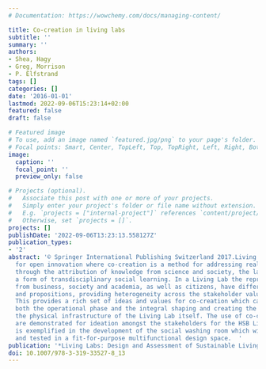 ```yaml
---
# Documentation: https://wowchemy.com/docs/managing-content/

title: Co-creation in living labs
subtitle: ''
summary: ''
authors:
- Shea, Hagy
- Greg, Morrison
- P. Elfstrand
tags: []
categories: []
date: '2016-01-01'
lastmod: 2022-09-06T15:23:14+02:00
featured: false
draft: false

# Featured image
# To use, add an image named `featured.jpg/png` to your page's folder.
# Focal points: Smart, Center, TopLeft, Top, TopRight, Left, Right, BottomLeft, Bottom, BottomRight.
image:
  caption: ''
  focal_point: ''
  preview_only: false

# Projects (optional).
#   Associate this post with one or more of your projects.
#   Simply enter your project's folder or file name without extension.
#   E.g. `projects = ["internal-project"]` references `content/project/deep-learning/index.md`.
#   Otherwise, set `projects = []`.
projects: []
publishDate: '2022-09-06T13:23:13.558127Z'
publication_types:
- '2'
abstract: '© Springer International Publishing Switzerland 2017.Living Labs are places
  for open innovation where co-creation is a method for addressing real-life issues
  through the attribution of knowledge from science and society, the latter being
  a form of transdisciplinary social learning. In a Living Lab the representatives
  from business, society and academia, as well as citizens, have different value perceptions
  and propositions, providing heterogeneity across the stakeholder value spectrum.
  This provides a rich set of ideas and values for co-creation which can be used for
  both the operational phase and the integral shaping and creating the design for
  the physical infrastructure of the Living Lab itself. The use of co-creation workshops
  are demonstrated for ideation amongst the stakeholders for the HSB Living Lab. This
  is exemplified in the development of the social washing room which will be prototyped
  and tested in a fit-for-purpose multifunctional design space.  '
publication: '*Living Labs: Design and Assessment of Sustainable Living*'
doi: 10.1007/978-3-319-33527-8_13
---
```

